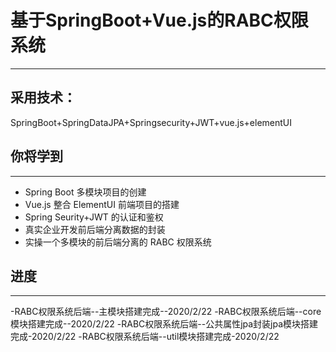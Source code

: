 # 基于SpringBoot+Vue.js的RABC权限系统
---

## 采用技术：
SpringBoot+SpringDataJPA+Springsecurity+JWT+vue.js+elementUI

## 你将学到
---

- Spring Boot 多模块项目的创建
- Vue.js 整合 ElementUI 前端项目的搭建
- Spring Seurity+JWT 的认证和鉴权
- 真实企业开发前后端分离数据的封装
- 实操一个多模块的前后端分离的 RABC 权限系统


## 进度
---

-RABC权限系统后端--主模块搭建完成--2020/2/22
-RABC权限系统后端--core模块搭建完成--2020/2/22
-RABC权限系统后端--公共属性jpa封装jpa模块搭建完成-2020/2/22
-RABC权限系统后端--util模块搭建完成-2020/2/22
